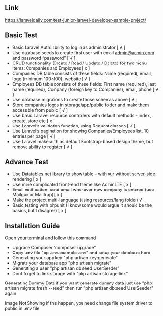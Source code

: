 ## Link
https://laraveldaily.com/test-junior-laravel-developer-sample-project/

## Basic Test
* Basic Laravel Auth: ability to log in as administrator [ √ ]
* Use database seeds to create first user with email admin@admin.com and password “password” [ √ ]
* CRUD functionality (Create / Read / Update / Delete) for two menu items: Companies and Employees [ x ]
* Companies DB table consists of these fields: Name (required), email, logo (minimum 100×100), website [ √ ]
* Employees DB table consists of these fields: First name (required), last name (required), Company (foreign key to Companies), email, phone [ √ ]
* Use database migrations to create those schemas above [ √ ]
* Store companies logos in storage/app/public folder and make them accessible from public [ √ ]
* Use basic Laravel resource controllers with default methods – index, create, store etc [ x ]
* Use Laravel’s validation function, using Request classes [ √ ]
* Use Laravel’s pagination for showing Companies/Employees list, 10 entries per page [ √ ]
* Use Laravel make:auth as default Bootstrap-based design theme, but remove ability to register [ √ ]

## Advance Test
* Use Datatables.net library to show table – with our without server-side rendering [ x ]
* Use more complicated front-end theme like AdminLTE [ x ]
* Email notification: send email whenever new company is entered (use Mailgun or Mailtrap) [ x ]
* Make the project multi-language (using resources/lang folder) √
* Basic testing with phpunit (I know some would argue it should be the basics, but I disagree) [ x ]

## Installation Guide
Open your terminal and follow this command
* Upgrade Composer "composer upgrade"
* Copy .env file "cp .env.example .env" and setup your database here
* Generating your app key "php artisan key:generate"
* Migrate your database app "php artisan migrate"
* Generating a user "php artisan db:seed UserSeeder"
* Dont forget to link storage with "php artisan storage:link"

Generating Dummy Data
if you want generate dummy data just use "php artisan migrate:fresh --seed" then run "php artisan db:seed UserSeeder" again

Image Not Showing
if this happen, you need change file system driver to public in .env file